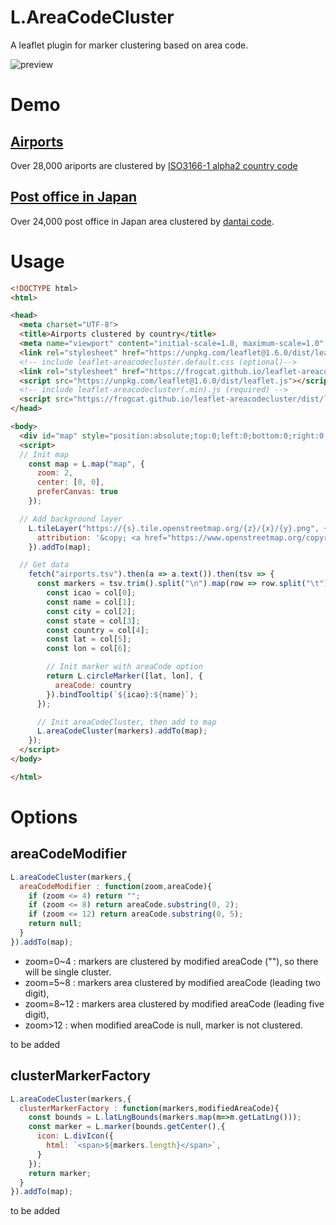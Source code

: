 # L.AreaCodeCluster

A leaflet plugin for marker clustering based on area code.

![preview](https://user-images.githubusercontent.com/12029629/85110982-abef4780-b24e-11ea-8fbb-770e218ceb64.png)

# Demo

## [Airports](https://frogcat.github.io/leaflet-areacodecluster/example/airports.html)

Over 28,000 ariports are clustered by [ISO3166-1 alpha2 country code](https://en.wikipedia.org/wiki/ISO_3166-1_alpha-2)

## [Post office in Japan](https://frogcat.github.io/leaflet-areacodecluster/example/post-office-in-japan.html)

Over 24,000 post office in Japan area clustered by [dantai code](https://www.wikidata.org/wiki/Property:P429).

# Usage

```html
<!DOCTYPE html>
<html>

<head>
  <meta charset="UTF-8">
  <title>Airports clustered by country</title>
  <meta name="viewport" content="initial-scale=1.0, maximum-scale=1.0" />
  <link rel="stylesheet" href="https://unpkg.com/leaflet@1.6.0/dist/leaflet.css" />
  <!-- include leaflet-areacodecluster.default.css (optional)-->
  <link rel="stylesheet" href="https://frogcat.github.io/leaflet-areacodecluster/dist/leaflet-areacodecluster.default.css" />
  <script src="https://unpkg.com/leaflet@1.6.0/dist/leaflet.js"></script>
  <!-- include leaflet-areacodecluster(.min).js (required) -->
  <script src="https://frogcat.github.io/leaflet-areacodecluster/dist/leaflet-areacodecluster.min.js"></script>
</head>

<body>
  <div id="map" style="position:absolute;top:0;left:0;bottom:0;right:0;"></div>
  <script>
  // Init map
    const map = L.map("map", {
      zoom: 2,
      center: [0, 0],
      preferCanvas: true
    });

  // Add background layer
    L.tileLayer("https://{s}.tile.openstreetmap.org/{z}/{x}/{y}.png", {
      attribution: '&copy; <a href="https://www.openstreetmap.org/copyright">OpenStreetMap</a> contributors'
    }).addTo(map);

  // Get data
    fetch("airports.tsv").then(a => a.text()).then(tsv => {
      const markers = tsv.trim().split("\n").map(row => row.split("\t")).map(col => {
        const icao = col[0];
        const name = col[1];
        const city = col[2];
        const state = col[3];
        const country = col[4];
        const lat = col[5];
        const lon = col[6];

        // Init marker with areaCode option
        return L.circleMarker([lat, lon], {
          areaCode: country
        }).bindTooltip(`${icao}:${name}`);
      });

      // Init areaCodeCluster, then add to map
      L.areaCodeCluster(markers).addTo(map);
    });
  </script>
</body>

</html>
```

# Options

## areaCodeModifier

```js
L.areaCodeCluster(markers,{
  areaCodeModifier : function(zoom,areaCode){
    if (zoom <= 4) return "";
    if (zoom <= 8) return areaCode.substring(0, 2);
    if (zoom <= 12) return areaCode.substring(0, 5);
    return null;
  }
}).addTo(map);

```

- zoom=0~4 : markers are clustered by modified areaCode (""), so there will be single cluster.
- zoom=5~8 : markers area clustered by modified areaCode (leading two digit),
- zoom=8~12 : markers area clustered by modified areaCode (leading five digit),
- zoom>12 : when modified areaCode is null, marker is not clustered.

to be added

## clusterMarkerFactory

```js
L.areaCodeCluster(markers,{
  clusterMarkerFactory : function(markers,modifiedAreaCode){
    const bounds = L.latLngBounds(markers.map(m=>m.getLatLng()));
    const marker = L.marker(bounds.getCenter(),{
      icon: L.divIcon({
        html: `<span>${markers.length}</span>`,
      }
    });
    return marker;
  }
}).addTo(map);

```

to be added
